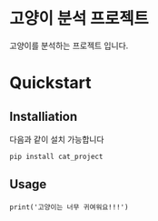 # 고양이 분석 프로젝트
고양이를 분석하는 프로젝트 입니다.

# Quickstart
## Installiation
다음과 같이 설치 가능합니다

```
pip install cat_project

```

## Usage
```
print('고양이는 너무 귀여워요!!!')

```

